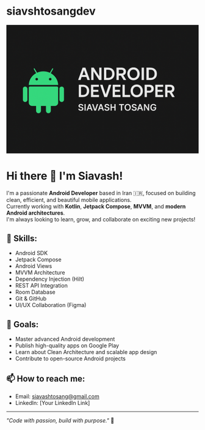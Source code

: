 # siavshtosangdev

<p align="center">
  <img src="20250429_1142_Siavash Tosang_ Android Developer_simple_compose_01jt09m1shecpvfxdq9mm5tn8t.png" alt="Siavash Tosang Banner" />
</p>


# Hi there 👋 I'm Siavash!

I'm a passionate **Android Developer** based in Iran 🇮🇷, focused on building clean, efficient, and beautiful mobile applications.  
Currently working with **Kotlin**, **Jetpack Compose**, **MVVM**, and **modern Android architectures**.  
I'm always looking to learn, grow, and collaborate on exciting new projects!

## 🚀 Skills:
- Android SDK
- Jetpack Compose
- Android Views
- MVVM Architecture
- Dependency Injection (Hilt)
- REST API Integration
- Room Database
- Git & GitHub
- UI/UX Collaboration (Figma)

## 🎯 Goals:
- Master advanced Android development
- Publish high-quality apps on Google Play
- Learn about Clean Architecture and scalable app design
- Contribute to open-source Android projects

## 📫 How to reach me:
- Email: siavashtosang@gmail.com
- LinkedIn: [Your LinkedIn Link]

---

_"Code with passion, build with purpose."_ 🚀
